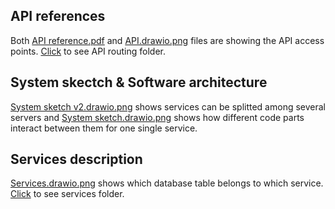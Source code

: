 ## API references
Both [API reference.pdf](https://github.com/nbouvier/DDWS-Lab/blob/main/doc/API%20reference.pdf) and [API.drawio.png](https://github.com/nbouvier/DDWS-Lab/blob/main/doc/API.drawio.png) files are showing the API access points.
[Click](https://github.com/nbouvier/DDWS-Lab/tree/main/api) to see API routing folder.

## System skectch & Software architecture
[System sketch v2.drawio.png](https://github.com/nbouvier/DDWS-Lab/blob/main/doc/System%20sketch%20v2.drawio.png) shows services can be splitted among several servers and [System sketch.drawio.png](https://github.com/nbouvier/DDWS-Lab/blob/main/doc/System%20Sketch.drawio.png) shows how different code parts interact between them for one single service.

## Services description
[Services.drawio.png](https://github.com/nbouvier/DDWS-Lab/blob/main/doc/Services.drawio.png) shows which database table belongs to which service.
[Click](https://github.com/nbouvier/DDWS-Lab/tree/main/src/services) to see services folder.

